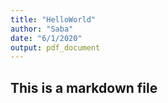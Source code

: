 ```yaml
---
title: "HelloWorld"
author: "Saba"
date: "6/1/2020"
output: pdf_document
---
```

## This is a markdown file